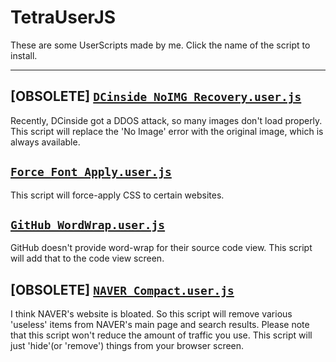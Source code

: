 # TetraUserJS
These are some UserScripts made by me. Click the name of the script to install.

---
## [OBSOLETE] [`DCinside_NoIMG_Recovery.user.js`](https://github.com/TetraTheta/TetraUserJS/raw/master/scripts/DCinside_NoIMG_Recovery.user.js)

Recently, DCinside got a DDOS attack, so many images don't load properly. This script will replace the 'No Image' error with the original image, which is always available.

## [`Force_Font_Apply.user.js`](https://github.com/TetraTheta/TetraUserJS/raw/master/scripts/Force_Font_Apply.user.js)

This script will force-apply CSS to certain websites.

## [`GitHub_WordWrap.user.js`](https://github.com/TetraTheta/TetraUserJS/raw/master/scripts/GitHub_WordWrap.user.js)

GitHub doesn't provide word-wrap for their source code view. This script will add that to the code view screen.

## [OBSOLETE] [`NAVER_Compact.user.js`](https://github.com/TetraTheta/TetraUserJS/raw/master/scripts/NAVER_Compact.user.js)

I think NAVER's website is bloated. So this script will remove various 'useless' items from NAVER's main page and search results.
Please note that this script won't reduce the amount of traffic you use. This script will just 'hide'(or 'remove') things from your browser screen.
